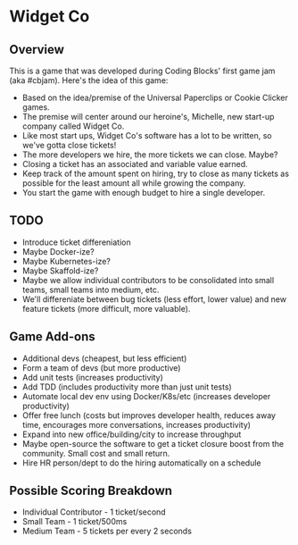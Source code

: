 # Widget Co
## Overview
This is a game that was developed during Coding Blocks' first game jam (aka #cbjam). Here's the idea of this game:

* Based on the idea/premise of the Universal Paperclips or Cookie Clicker games.
* The premise will center around our heroine's, Michelle, new start-up company called Widget Co.
* Like most start ups, Widget Co's software has a lot to be written, so we've gotta close tickets!
* The more developers we hire, the more tickets we can close. Maybe?
* Closing a ticket has an associated and variable value earned.
* Keep track of the amount spent on hiring, try to close as many tickets as possible for the least amount all while growing the company.
* You start the game with enough budget to hire a single developer.

## TODO
* Introduce ticket differeniation
* Maybe Docker-ize?
* Maybe Kubernetes-ize?
* Maybe Skaffold-ize?
* Maybe we allow individual contributors to be consolidated into small teams, small teams into medium, etc.
* We'll differeniate between bug tickets (less effort, lower value) and new feature tickets (more difficult, more valuable).

## Game Add-ons
* Additional devs (cheapest, but less efficient)
* Form a team of devs (but more productive)
* Add unit tests (increases productivity)
* Add TDD (includes productivity more than just unit tests)
* Automate local dev env using Docker/K8s/etc (increases developer productivity)
* Offer free lunch (costs but improves developer health, reduces away time, encourages more conversations, increases productivity)
* Expand into new office/building/city to increase throughput
* Maybe open-source the software to get a ticket closure boost from the community. Small cost and small return.
* Hire HR person/dept to do the hiring automatically on a schedule

## Possible Scoring Breakdown
* Individual Contributor - 1 ticket/second
* Small Team - 1 ticket/500ms
* Medium Team - 5 tickets per every 2 seconds